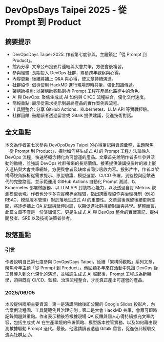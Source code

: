 # DevOpsDays Taipei 2025 - 從 Prompt 到 Product

## 摘要提示
- DevOpsDays Taipei 2025: 作者第七度參與，主題鎖定「從 Prompt 到 Product」。
- 館內分享: 文章公布投影片連結與大會共筆，方便會後複習。
- 參與經驗: 長期投入 DevOps 社群，累積跨年觀察與心得。
- 內容更新: 後續將補上 Q&A 與心得，使文章持續演進。
- 社群協作: 倡導使用 HackMD 進行現場即時共筆，強化知識傳遞。
- 架構師視角: 以架構師觀點剖析 Prompt 工程在產品化路徑中的角色。
- AI 與 DevOps: 聚焦生成式 AI 如何與 CI/CD 流程結合，優化交付速度。
- 簡報重點: 展示從需求提示到最終產品的實作案例與流程。
- 工具鏈整合: 分享 GitHub Actions、Kubernetes、LLM API 等實戰經驗。
- 社群回饋: 鼓勵讀者透過留言或 Gitalk 提供建議，促進技術對話。

## 全文重點
本文為作者第七次參與 DevOpsDays Taipei 的心得筆記與資源彙整，主題聚焦「從 Prompt 到 Product」，探討如何將生成式 AI 的 Prompt 工程方法論融入 DevOps 流程，快速將概念轉化為可營運的產品。文章首先說明作者多年參與活動的動機，並強調 DevOps 社群帶來的長期價值。接著提供演講投影片的線上嵌入連結與大會共筆網址，方便與會者及缺席者同步吸收內容。投影片中，作者以架構師視角解析從需求提示、原型驗證、模型選型、CI/CD 佈署，到監控與回饋迭代的完整路徑，並示範運用 GitHub Actions 自動化 Prompt 測試、以 Kubernetes 部署微服務、以 LLM API 封裝核心能力，以及透過自訂 Metrics 觀測模型表現。作者也分享多次實務專案經驗，指出跨團隊協作與治理機制（例如 RBAC、模型版本管理）對於落地生成式 AI 的重要性。文章最後保留後續更新空間，將逐步補上 QA 紀錄與延伸討論，以期促進社群持續對話與共學。整體而言，此篇文章不僅是一份演講備忘，更是生成式 AI 與 DevOps 整合的實戰筆記，提供開發者、SRE 以及技術決策者參考。

## 段落重點
### 引言
作者說明自己第七度參與 DevOpsDays Taipei，延續「架構師觀點」系列文章，聚焦今年主題「從 Prompt 到 Product」。他回顧多年來在活動中見證 DevOps 從工具導入到文化深化的演進，並強調生成式 AI 崛起後，Prompt 工程成為新顯學，須與既有 CI/CD、監控、治理流程整合，才能真正產出可運營的產品。

### 2025/06/05
本段提供兩項主要資源：第一是演講開始後即公開的 Google Slides 投影片，內含案例流程圖、工具鏈範例與治理守則；第二是大會 HackMD 共筆，會眾可即時記錄問題與重點。作者表示稍後將根據現場 QA 反饋與個人心得持續擴充文章內容，包括生成式 AI 在生產環境的佈署策略、模型版本控管實務、以及如何藉由觀測數據驅動 Prompt 迭代。最後，他邀請讀者透過 Gitalk 留言，促進彼此經驗交流與社群互助。